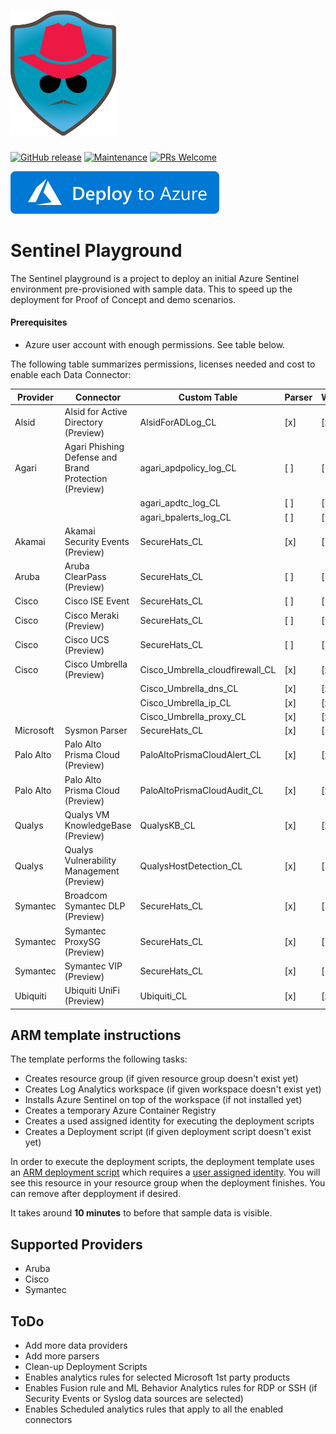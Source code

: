 ![logo](./media/securehats-200x.png)
=========
[![GitHub release](https://img.shields.io/github/release/SecureHats/Sentinel-playground.svg?style=flat-square)](https://github.com/SecureHats/Sentinel-playground/releases)
[![Maintenance](https://img.shields.io/maintenance/yes/2021.svg?style=flat-square)]()
[![PRs Welcome](https://img.shields.io/badge/PRs-welcome-brightgreen.svg?style=flat-square)](http://makeapullrequest.com)

[![Deploy To Azure](https://raw.githubusercontent.com/Azure/azure-quickstart-templates/master/1-CONTRIBUTION-GUIDE/images/deploytoazure.svg?sanitize=true)](https://portal.azure.com/#create/Microsoft.Template/uri/https%3A%2F%2Fraw.githubusercontent.com%2FSecureHats%2FSentinel-playground%2Fmain%2FARM-Templates%2Fazuredeploy.json/createUIDefinitionUri/https%3A%2F%2Fraw.githubusercontent.com%2FSecureHats%2FSentinel-playground%2Fmain%2FARM-Templates%2FUiDefinition.json)
# Sentinel Playground

The Sentinel playground is a project to deploy an initial Azure Sentinel environment pre-provisioned with sample data. 
This to speed up the deployment for Proof of Concept and demo scenarios.

#### Prerequisites

- Azure user account with enough permissions. See table below.

The following table summarizes permissions, licenses needed and cost to enable each Data Connector:

| Provider   | Connector                                             | Custom Table                    | Parser | Workbook | Solution | Tested  |
| ---------- | ----------------------------------------------------- | ------------------------------- | ------ | -------- | -------- | ------- |
| Alsid      | Alsid for Active Directory (Preview)                  | AlsidForADLog_CL                |   [x]  |    [x]   |   [ ]    |   [ ]   |
| Agari      | Agari Phishing Defense and Brand Protection (Preview) | agari_apdpolicy_log_CL          |   [ ]  |    [ ]   |   [ ]    |   [ ]   |
|            |                                                       | agari_apdtc_log_CL              |   [ ]  |    [ ]   |   [ ]    |   [ ]   |
|            |                                                       | agari_bpalerts_log_CL           |   [ ]  |    [ ]   |   [ ]    |   [ ]   |
| Akamai     | Akamai Security Events (Preview)                      | SecureHats_CL                   |   [x]  |    [ ]   |   [ ]    |   [ ]   |
| Aruba      | Aruba ClearPass (Preview)                             | SecureHats_CL                   |   [ ]  |    [ ]   |   [ ]    |   [ ]   |
| Cisco      | Cisco ISE Event                                       | SecureHats_CL                   |   [ ]  |    [ ]   |   [ ]    |   [ ]   |
| Cisco      | Cisco Meraki (Preview)                                | SecureHats_CL                   |   [ ]  |    [ ]   |   [ ]    |   [ ]   |
| Cisco      | Cisco UCS (Preview)                                   | SecureHats_CL                   |   [ ]  |    [ ]   |   [ ]    |   [ ]   |
| Cisco      | Cisco Umbrella (Preview)                              | Cisco_Umbrella_cloudfirewall_CL |   [x]  |    [x]   |   [x]    |   [ ]   |
|            |                                                       | Cisco_Umbrella_dns_CL           |   [x]  |    [x]   |   [x]    |   [ ]   |
|            |                                                       | Cisco_Umbrella_ip_CL            |   [x]  |    [x]   |   [x]    |   [ ]   |
|            |                                                       | Cisco_Umbrella_proxy_CL         |   [x]  |    [x]   |   [x]    |   [ ]   |
| Microsoft  | Sysmon Parser                                         | SecureHats_CL                   |   [x]  |    [ ]   |   [ ]    |   [ ]   |
| Palo Alto  | Palo Alto Prisma Cloud (Preview)                      | PaloAltoPrismaCloudAlert_CL     |   [x]  |    [x]   |   [x]    |   [ ]   |
| Palo Alto  | Palo Alto Prisma Cloud (Preview)                      | PaloAltoPrismaCloudAudit_CL     |   [x]  |    [x]   |   [x]    |   [ ]   |
| Qualys     | Qualys VM KnowledgeBase (Preview)                     | QualysKB_CL                     |   [x]  |    [x]   |   [x]    |   [ ]   |
| Qualys     | Qualys Vulnerability Management (Preview)             | QualysHostDetection_CL          |   [x]  |    [ ]   |   [ ]    |   [ ]   |
| Symantec   | Broadcom Symantec DLP (Preview)                       | SecureHats_CL                   |   [x]  |    [ ]   |   [ ]    |   [ ]   |
| Symantec   | Symantec ProxySG (Preview)                            | SecureHats_CL                   |   [x]  |    [ ]   |   [ ]    |   [ ]   |
| Symantec   | Symantec VIP (Preview)                                | SecureHats_CL                   |   [x]  |    [ ]   |   [ ]    |   [ ]   |
| Ubiquiti   | Ubiquiti UniFi (Preview)                              | Ubiquiti_CL                     |   [x]  |    [x]   |   [x]    |   [ ]   |

## ARM template instructions

The template performs the following tasks:

- Creates resource group (if given resource group doesn't exist yet)
- Creates Log Analytics workspace (if given workspace doesn't exist yet)
- Installs Azure Sentinel on top of the workspace (if not installed yet)
- Creates a temporary Azure Container Registry
- Creates a used assigned identity for executing the deployment scripts
- Creates a Deployment script (if given deployment script doesn't exist yet)

In order to execute the deployment scripts, the deployment template uses an [ARM deployment script](https://docs.microsoft.com/azure/azure-resource-manager/templates/deployment-script-template) which requires a [user assigned identity](https://docs.microsoft.com/azure/active-directory/managed-identities-azure-resources/overview). You will see this resource in your resource group when the deployment finishes. You can remove after depployment if desired.

It takes around **10 minutes** to before that sample data is visible.

## Supported Providers
- Aruba 
- Cisco
- Symantec

## ToDo
- Add more data providers
- Add more parsers
- Clean-up Deployment Scripts
- Enables analytics rules for selected Microsoft 1st party products 
- Enables Fusion rule and ML Behavior Analytics rules for RDP or SSH (if Security Events or Syslog data sources are selected)
- Enables Scheduled analytics rules that apply to all the enabled connectors 
